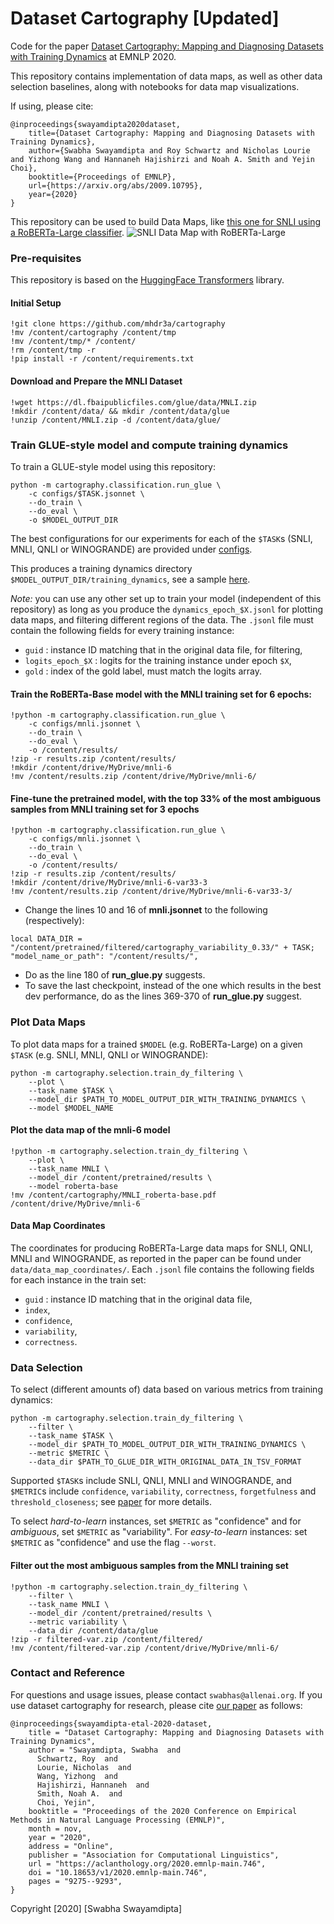 # Dataset Cartography [Updated]

Code for the paper [Dataset Cartography: Mapping and Diagnosing Datasets with Training Dynamics](https://aclanthology.org/2020.emnlp-main.746) at EMNLP 2020.

This repository contains implementation of data maps, as well as other data selection baselines, along with notebooks for data map visualizations.

If using, please cite:
```
@inproceedings{swayamdipta2020dataset,
    title={Dataset Cartography: Mapping and Diagnosing Datasets with Training Dynamics},
    author={Swabha Swayamdipta and Roy Schwartz and Nicholas Lourie and Yizhong Wang and Hannaneh Hajishirzi and Noah A. Smith and Yejin Choi},
    booktitle={Proceedings of EMNLP},
    url={https://arxiv.org/abs/2009.10795},
    year={2020}
}
```
This repository can be used to build Data Maps, like [this one for SNLI using a RoBERTa-Large classifier](./sample/SNLI_RoBERTa.pdf).
![SNLI Data Map with RoBERTa-Large](./sample/SNLI_RoBERTa.png)

### Pre-requisites

This repository is based on the [HuggingFace Transformers](https://github.com/huggingface/transformers) library.
<!-- Hyperparameter tuning is based on [HFTune](https://github.com/allenai/hftune). -->

#### Initial Setup
```
!git clone https://github.com/mhdr3a/cartography
!mv /content/cartography /content/tmp
!mv /content/tmp/* /content/
!rm /content/tmp -r
!pip install -r /content/requirements.txt
```
#### Download and Prepare the MNLI Dataset
```
!wget https://dl.fbaipublicfiles.com/glue/data/MNLI.zip
!mkdir /content/data/ && mkdir /content/data/glue
!unzip /content/MNLI.zip -d /content/data/glue/
```

### Train GLUE-style model and compute training dynamics

To train a GLUE-style model using this repository:

```
python -m cartography.classification.run_glue \
    -c configs/$TASK.jsonnet \
    --do_train \
    --do_eval \
    -o $MODEL_OUTPUT_DIR
```
The best configurations for our experiments for each of the `$TASK`s (SNLI, MNLI, QNLI or WINOGRANDE) are provided under [configs](./configs).

This produces a training dynamics directory `$MODEL_OUTPUT_DIR/training_dynamics`, see a sample [here](./sample/training_dynamics/).

*Note:* you can use any other set up to train your model (independent of this repository) as long as you produce the `dynamics_epoch_$X.jsonl` for plotting data maps, and filtering different regions of the data.
The `.jsonl` file must contain the following fields for every training instance:
- `guid` : instance ID matching that in the original data file, for filtering,
- `logits_epoch_$X` : logits for the training instance under epoch `$X`,
- `gold` : index of the gold label, must match the logits array.

#### Train the RoBERTa-Base model with the MNLI training set for 6 epochs:
```
!python -m cartography.classification.run_glue \
    -c configs/mnli.jsonnet \
    --do_train \
    --do_eval \
    -o /content/results/
!zip -r results.zip /content/results/
!mkdir /content/drive/MyDrive/mnli-6
!mv /content/results.zip /content/drive/MyDrive/mnli-6/
```
#### Fine-tune the pretrained model, with the top 33% of the most ambiguous samples from MNLI training set for 3 epochs
```
!python -m cartography.classification.run_glue \
    -c configs/mnli.jsonnet \
    --do_train \
    --do_eval \
    -o /content/results/
!zip -r results.zip /content/results/
!mkdir /content/drive/MyDrive/mnli-6-var33-3
!mv /content/results.zip /content/drive/MyDrive/mnli-6-var33-3/
```
- Change the lines 10 and 16 of **mnli.jsonnet** to the following (respectively):
```
local DATA_DIR = "/content/pretrained/filtered/cartography_variability_0.33/" + TASK;
"model_name_or_path": "/content/results/",
```
- Do as the line 180 of **run_glue.py** suggests.
- To save the last checkpoint, instead of the one which results in the best dev performance, do as the lines 369-370 of **run_glue.py** suggest.


### Plot Data Maps

To plot data maps for a trained `$MODEL` (e.g. RoBERTa-Large) on a given `$TASK` (e.g. SNLI, MNLI, QNLI or WINOGRANDE):

```
python -m cartography.selection.train_dy_filtering \
    --plot \
    --task_name $TASK \
    --model_dir $PATH_TO_MODEL_OUTPUT_DIR_WITH_TRAINING_DYNAMICS \
    --model $MODEL_NAME
```
#### Plot the data map of the mnli-6 model
```
!python -m cartography.selection.train_dy_filtering \
    --plot \
    --task_name MNLI \
    --model_dir /content/pretrained/results \
    --model roberta-base
!mv /content/cartography/MNLI_roberta-base.pdf /content/drive/MyDrive/mnli-6
```

#### Data Map Coordinates

The coordinates for producing RoBERTa-Large data maps for SNLI, QNLI, MNLI and WINOGRANDE, as reported in the paper can be found under `data/data_map_coordinates/`. Each `.jsonl` file contains the following fields for each instance in the train set:
- `guid` : instance ID matching that in the original data file,
- `index`,
- `confidence`,
- `variability`,
- `correctness`.


### Data Selection

To select (different amounts of) data based on various metrics from training dynamics:

```
python -m cartography.selection.train_dy_filtering \
    --filter \
    --task_name $TASK \
    --model_dir $PATH_TO_MODEL_OUTPUT_DIR_WITH_TRAINING_DYNAMICS \
    --metric $METRIC \
    --data_dir $PATH_TO_GLUE_DIR_WITH_ORIGINAL_DATA_IN_TSV_FORMAT
```

Supported `$TASK`s include SNLI, QNLI, MNLI and WINOGRANDE, and `$METRIC`s include `confidence`, `variability`, `correctness`, `forgetfulness` and `threshold_closeness`; see [paper](https://aclanthology.org/2020.emnlp-main.746) for more details.


To select _hard-to-learn_ instances, set `$METRIC` as "confidence" and for _ambiguous_, set `$METRIC` as "variability". For _easy-to-learn_ instances: set `$METRIC` as "confidence" and use the flag `--worst`.

#### Filter out the most ambiguous samples from the MNLI training set
```
!python -m cartography.selection.train_dy_filtering \
    --filter \
    --task_name MNLI \
    --model_dir /content/pretrained/results \
    --metric variability \
    --data_dir /content/data/glue
!zip -r filtered-var.zip /content/filtered/
!mv /content/filtered-var.zip /content/drive/MyDrive/mnli-6/
```

### Contact and Reference

For questions and usage issues, please contact `swabhas@allenai.org`. If you use dataset cartography for research, please cite [our paper](https://aclanthology.org/2020.emnlp-main.746) as follows:

```
@inproceedings{swayamdipta-etal-2020-dataset,
    title = "Dataset Cartography: Mapping and Diagnosing Datasets with Training Dynamics",
    author = "Swayamdipta, Swabha  and
      Schwartz, Roy  and
      Lourie, Nicholas  and
      Wang, Yizhong  and
      Hajishirzi, Hannaneh  and
      Smith, Noah A.  and
      Choi, Yejin",
    booktitle = "Proceedings of the 2020 Conference on Empirical Methods in Natural Language Processing (EMNLP)",
    month = nov,
    year = "2020",
    address = "Online",
    publisher = "Association for Computational Linguistics",
    url = "https://aclanthology.org/2020.emnlp-main.746",
    doi = "10.18653/v1/2020.emnlp-main.746",
    pages = "9275--9293",
}
```
Copyright [2020] [Swabha Swayamdipta]

